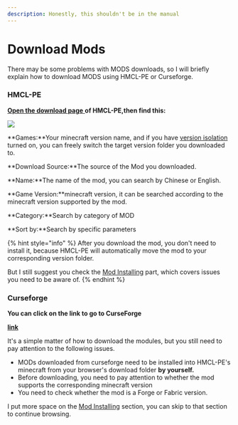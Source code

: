 ```yaml
---
description: Honestly, this shouldn't be in the manual
---
```


# Download Mods

There may be some problems with MODS downloads, so I will briefly explain how to download MODS using HMCL-PE or Curseforge.

### HMCL-PE

[**Open the download page** ](./#open-the-download-page-of-hmcl-pe)**of HMCL-PE,then find this:**

![](../../.gitbook/assets/Screenshot\_2022-08-15-14-33-12-22\_d17cc25ab2657fb.jpg)

**Games:**Your minecraft version name, and if you have [version isolation](../../basic-settings/global-game-settings/working-directory.md) turned on, you can freely switch the target version folder you downloaded to.

**Download Source:**The source of the Mod you downloaded.

**Name:**The name of the mod, you can search by Chinese or English.

**Game Version:**minecraft version, it can be searched according to the minecraft version supported by the mod.

**Category:**Search by category of MOD

**Sort by:**Search by specific parameters

{% hint style="info" %}
After you download the mod, you don't need to install it, because HMCL-PE will automatically move the mod to your corresponding version folder.

But I still suggest you check the [Mod Installing](../installing/installing-mods.md) part, which covers issues you need to be aware of.
{% endhint %}

### **Curseforge**

**You can click on the link to go to CurseForge**

****[**link**](https://www.curseforge.com/minecraft/mc-mods)****

It's a simple matter of how to download the modules, but you still need to pay attention to the following issues.

* MODs downloaded from curseforge need to be installed into HMCL-PE's minecraft from your browser's download folder **by yourself.**
* Before downloading, you need to pay attention to whether the mod supports the corresponding minecraft version
* You need to check whether the mod is a Forge or Fabric version.

I put more space on the [Mod Installing](../installing/installing-mods.md) section, you can skip to that section to continue browsing.
